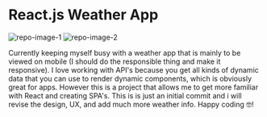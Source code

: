 # React.js Weather App
![repo-image-1](https://user-images.githubusercontent.com/18039225/120667841-df28e780-c45b-11eb-9048-548127bdcb1b.jpg)
![repo-image-2](https://user-images.githubusercontent.com/18039225/120668438-742be080-c45c-11eb-8801-7385ba8684d9.jpg)  

Currently keeping myself busy with a weather app that is mainly to be viewed on mobile (I should do the responsible thing and make it responsive). I love working with API's because you get all kinds of dynamic data that you can use to render dynamic components, which is obviously great for apps. However this is a project that allows me to get more familiar with React and creating SPA's. This is is just an initial commit and i will revise the design, UX, and add much more weather info. Happy coding 🤓!
